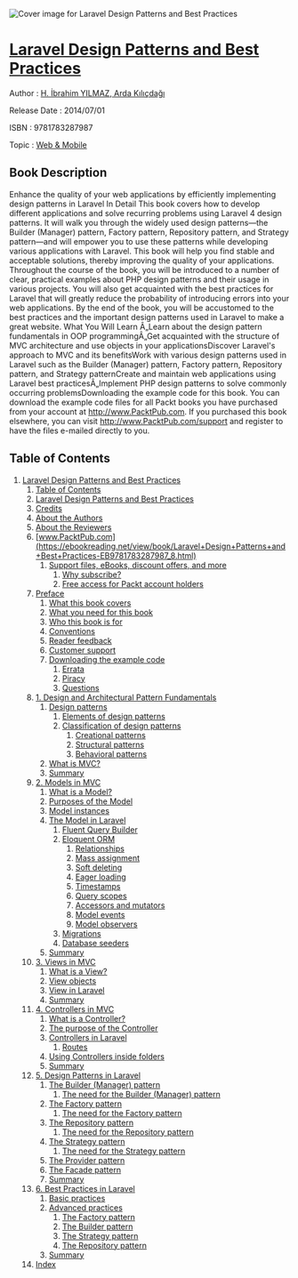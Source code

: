 ![Cover image for Laravel Design Patterns and Best Practices](https://imgdetail.ebookreading.net/cover/cover/web_mobile/EB9781783287987.jpg)

[Laravel Design Patterns and Best Practices](https://ebookreading.net/view/book/Laravel+Design+Patterns+and+Best+Practices-EB9781783287987_1.html "Laravel Design Patterns and Best Practices")
====================================================================================================================

Author : [H. İbrahim YILMAZ](https://ebookreading.net/search/author/H.+%C4%B0brahim+YILMAZ),[ Arda Kılıçdağı](https://ebookreading.net/search/author/+Arda+K%C4%B1l%C4%B1%C3%A7da%C4%9F%C4%B1)

Release Date : 2014/07/01

ISBN : 9781783287987

Topic : [Web & Mobile](https://ebookreading.net/search/category/web-mobile)

Book Description
-----------------

Enhance the quality of your web applications by efficiently implementing design patterns in Laravel
In Detail
This book covers how to develop different applications and solve recurring problems using Laravel 4 design patterns. It will walk you through the widely used design patterns—the Builder (Manager) pattern, Factory pattern, Repository pattern, and Strategy pattern—and will empower you to use these patterns while developing various applications with Laravel. This book will help you find stable and acceptable solutions, thereby improving the quality of your applications. Throughout the course of the book, you will be introduced to a number of clear, practical examples about PHP design patterns and their usage in various projects. You will also get acquainted with the best practices for Laravel that will greatly reduce the probability of introducing errors into your web applications.
By the end of the book, you will be accustomed to the best practices and the important design patterns used in Laravel to make a great website.
What You Will Learn
Â„Learn about the design pattern fundamentals in OOP programmingÂ„Get acquainted with the structure of MVC architecture and use objects in your applicationsDiscover Laravel's approach to MVC and its benefitsWork with various design patterns used in Laravel such as the Builder (Manager) pattern, Factory pattern, Repository pattern, and Strategy patternCreate and maintain web applications using Laravel best practicesÂ„Implement PHP design patterns to solve commonly occurring problemsDownloading the example code for this book. You can download the example code files for all Packt books you have purchased from your account at http://www.PacktPub.com. If you purchased this book elsewhere, you can visit http://www.PacktPub.com/support and register to have the files e-mailed directly to you.
              
Table of Contents
-----------------

1. [Laravel Design Patterns and Best Practices](https://ebookreading.net/view/book/Laravel+Design+Patterns+and+Best+Practices-EB9781783287987_3.html)
    1. [Table of Contents](https://ebookreading.net/view/book/Laravel+Design+Patterns+and+Best+Practices-EB9781783287987_2.html)
    1. [Laravel Design Patterns and Best Practices](https://ebookreading.net/view/book/Laravel+Design+Patterns+and+Best+Practices-EB9781783287987_4.html)
    1. [Credits](https://ebookreading.net/view/book/Laravel+Design+Patterns+and+Best+Practices-EB9781783287987_5.html)
    1. [About the Authors](https://ebookreading.net/view/book/Laravel+Design+Patterns+and+Best+Practices-EB9781783287987_6.html)
    1. [About the Reviewers](https://ebookreading.net/view/book/Laravel+Design+Patterns+and+Best+Practices-EB9781783287987_7.html)
    1. [www.PacktPub.com](https://ebookreading.net/view/book/Laravel+Design+Patterns+and+Best+Practices-EB9781783287987_8.html)
        1. [Support files, eBooks, discount offers, and more](https://ebookreading.net/view/book/Laravel+Design+Patterns+and+Best+Practices-EB9781783287987_8.html#ch00lvl1sec01)
            1. [Why subscribe?](https://ebookreading.net/view/book/Laravel+Design+Patterns+and+Best+Practices-EB9781783287987_8.html#ch00lvl2sec01)
            1. [Free access for Packt account holders](https://ebookreading.net/view/book/Laravel+Design+Patterns+and+Best+Practices-EB9781783287987_8.html#ch00lvl2sec02)
    1. [Preface](https://ebookreading.net/view/book/Laravel+Design+Patterns+and+Best+Practices-EB9781783287987_9.html)
        1. [What this book covers](https://ebookreading.net/view/book/Laravel+Design+Patterns+and+Best+Practices-EB9781783287987_9.html#ch00lvl1sec02)
        1. [What you need for this book](https://ebookreading.net/view/book/Laravel+Design+Patterns+and+Best+Practices-EB9781783287987_10.html)
        1. [Who this book is for](https://ebookreading.net/view/book/Laravel+Design+Patterns+and+Best+Practices-EB9781783287987_11.html)
        1. [Conventions](https://ebookreading.net/view/book/Laravel+Design+Patterns+and+Best+Practices-EB9781783287987_12.html)
        1. [Reader feedback](https://ebookreading.net/view/book/Laravel+Design+Patterns+and+Best+Practices-EB9781783287987_13.html)
        1. [Customer support](https://ebookreading.net/view/book/Laravel+Design+Patterns+and+Best+Practices-EB9781783287987_14.html)
        1. [Downloading the example code](https://ebookreading.net/view/book/Laravel+Design+Patterns+and+Best+Practices-EB9781783287987_15.html)
            1. [Errata](https://ebookreading.net/view/book/Laravel+Design+Patterns+and+Best+Practices-EB9781783287987_15.html#ch00lvl2sec03)
            1. [Piracy](https://ebookreading.net/view/book/Laravel+Design+Patterns+and+Best+Practices-EB9781783287987_15.html#ch00lvl2sec04)
            1. [Questions](https://ebookreading.net/view/book/Laravel+Design+Patterns+and+Best+Practices-EB9781783287987_15.html#ch00lvl2sec05)
    1. [1. Design and Architectural Pattern Fundamentals](https://ebookreading.net/view/book/Laravel+Design+Patterns+and+Best+Practices-EB9781783287987_16.html)
        1. [Design patterns](https://ebookreading.net/view/book/Laravel+Design+Patterns+and+Best+Practices-EB9781783287987_16.html#ch01lvl1sec09)
            1. [Elements of design patterns](https://ebookreading.net/view/book/Laravel+Design+Patterns+and+Best+Practices-EB9781783287987_16.html#ch01lvl2sec06)
            1. [Classification of design patterns](https://ebookreading.net/view/book/Laravel+Design+Patterns+and+Best+Practices-EB9781783287987_16.html#ch01lvl2sec07)
                1. [Creational patterns](https://ebookreading.net/view/book/Laravel+Design+Patterns+and+Best+Practices-EB9781783287987_16.html#ch01lvl3sec01)
                1. [Structural patterns](https://ebookreading.net/view/book/Laravel+Design+Patterns+and+Best+Practices-EB9781783287987_16.html#ch01lvl3sec02)
                1. [Behavioral patterns](https://ebookreading.net/view/book/Laravel+Design+Patterns+and+Best+Practices-EB9781783287987_16.html#ch01lvl3sec03)
        1. [What is MVC?](https://ebookreading.net/view/book/Laravel+Design+Patterns+and+Best+Practices-EB9781783287987_17.html)
        1. [Summary](https://ebookreading.net/view/book/Laravel+Design+Patterns+and+Best+Practices-EB9781783287987_18.html)
    1. [2. Models in MVC](https://ebookreading.net/view/book/Laravel+Design+Patterns+and+Best+Practices-EB9781783287987_19.html)
        1. [What is a Model?](https://ebookreading.net/view/book/Laravel+Design+Patterns+and+Best+Practices-EB9781783287987_19.html#ch02lvl1sec12)
        1. [Purposes of the Model](https://ebookreading.net/view/book/Laravel+Design+Patterns+and+Best+Practices-EB9781783287987_20.html)
        1. [Model instances](https://ebookreading.net/view/book/Laravel+Design+Patterns+and+Best+Practices-EB9781783287987_21.html)
        1. [The Model in Laravel](https://ebookreading.net/view/book/Laravel+Design+Patterns+and+Best+Practices-EB9781783287987_22.html)
            1. [Fluent Query Builder](https://ebookreading.net/view/book/Laravel+Design+Patterns+and+Best+Practices-EB9781783287987_22.html#ch02lvl2sec08)
            1. [Eloquent ORM](https://ebookreading.net/view/book/Laravel+Design+Patterns+and+Best+Practices-EB9781783287987_22.html#ch02lvl2sec09)
                1. [Relationships](https://ebookreading.net/view/book/Laravel+Design+Patterns+and+Best+Practices-EB9781783287987_22.html#ch02lvl3sec04)
                1. [Mass assignment](https://ebookreading.net/view/book/Laravel+Design+Patterns+and+Best+Practices-EB9781783287987_22.html#ch02lvl3sec05)
                1. [Soft deleting](https://ebookreading.net/view/book/Laravel+Design+Patterns+and+Best+Practices-EB9781783287987_22.html#ch02lvl3sec06)
                1. [Eager loading](https://ebookreading.net/view/book/Laravel+Design+Patterns+and+Best+Practices-EB9781783287987_22.html#ch02lvl3sec07)
                1. [Timestamps](https://ebookreading.net/view/book/Laravel+Design+Patterns+and+Best+Practices-EB9781783287987_22.html#ch02lvl3sec08)
                1. [Query scopes](https://ebookreading.net/view/book/Laravel+Design+Patterns+and+Best+Practices-EB9781783287987_22.html#ch02lvl3sec09)
                1. [Accessors and mutators](https://ebookreading.net/view/book/Laravel+Design+Patterns+and+Best+Practices-EB9781783287987_22.html#ch02lvl3sec10)
                1. [Model events](https://ebookreading.net/view/book/Laravel+Design+Patterns+and+Best+Practices-EB9781783287987_22.html#ch02lvl3sec11)
                1. [Model observers](https://ebookreading.net/view/book/Laravel+Design+Patterns+and+Best+Practices-EB9781783287987_22.html#ch02lvl3sec12)
            1. [Migrations](https://ebookreading.net/view/book/Laravel+Design+Patterns+and+Best+Practices-EB9781783287987_22.html#ch02lvl2sec10)
            1. [Database seeders](https://ebookreading.net/view/book/Laravel+Design+Patterns+and+Best+Practices-EB9781783287987_22.html#ch02lvl2sec11)
        1. [Summary](https://ebookreading.net/view/book/Laravel+Design+Patterns+and+Best+Practices-EB9781783287987_23.html)
    1. [3. Views in MVC](https://ebookreading.net/view/book/Laravel+Design+Patterns+and+Best+Practices-EB9781783287987_24.html)
        1. [What is a View?](https://ebookreading.net/view/book/Laravel+Design+Patterns+and+Best+Practices-EB9781783287987_24.html#ch03lvl1sec17)
        1. [View objects](https://ebookreading.net/view/book/Laravel+Design+Patterns+and+Best+Practices-EB9781783287987_25.html)
        1. [View in Laravel](https://ebookreading.net/view/book/Laravel+Design+Patterns+and+Best+Practices-EB9781783287987_26.html)
        1. [Summary](https://ebookreading.net/view/book/Laravel+Design+Patterns+and+Best+Practices-EB9781783287987_27.html)
    1. [4. Controllers in MVC](https://ebookreading.net/view/book/Laravel+Design+Patterns+and+Best+Practices-EB9781783287987_28.html)
        1. [What is a Controller?](https://ebookreading.net/view/book/Laravel+Design+Patterns+and+Best+Practices-EB9781783287987_28.html#ch04lvl1sec21)
        1. [The purpose of the Controller](https://ebookreading.net/view/book/Laravel+Design+Patterns+and+Best+Practices-EB9781783287987_29.html)
        1. [Controllers in Laravel](https://ebookreading.net/view/book/Laravel+Design+Patterns+and+Best+Practices-EB9781783287987_30.html)
            1. [Routes](https://ebookreading.net/view/book/Laravel+Design+Patterns+and+Best+Practices-EB9781783287987_30.html#ch04lvl2sec12)
        1. [Using Controllers inside folders](https://ebookreading.net/view/book/Laravel+Design+Patterns+and+Best+Practices-EB9781783287987_31.html)
        1. [Summary](https://ebookreading.net/view/book/Laravel+Design+Patterns+and+Best+Practices-EB9781783287987_32.html)
    1. [5. Design Patterns in Laravel](https://ebookreading.net/view/book/Laravel+Design+Patterns+and+Best+Practices-EB9781783287987_33.html)
        1. [The Builder (Manager) pattern](https://ebookreading.net/view/book/Laravel+Design+Patterns+and+Best+Practices-EB9781783287987_33.html#ch05lvl1sec26)
            1. [The need for the Builder (Manager) pattern](https://ebookreading.net/view/book/Laravel+Design+Patterns+and+Best+Practices-EB9781783287987_33.html#ch05lvl2sec13)
        1. [The Factory pattern](https://ebookreading.net/view/book/Laravel+Design+Patterns+and+Best+Practices-EB9781783287987_34.html)
            1. [The need for the Factory pattern](https://ebookreading.net/view/book/Laravel+Design+Patterns+and+Best+Practices-EB9781783287987_34.html#ch05lvl2sec14)
        1. [The Repository pattern](https://ebookreading.net/view/book/Laravel+Design+Patterns+and+Best+Practices-EB9781783287987_35.html)
            1. [The need for the Repository pattern](https://ebookreading.net/view/book/Laravel+Design+Patterns+and+Best+Practices-EB9781783287987_35.html#ch05lvl2sec15)
        1. [The Strategy pattern](https://ebookreading.net/view/book/Laravel+Design+Patterns+and+Best+Practices-EB9781783287987_36.html)
            1. [The need for the Strategy pattern](https://ebookreading.net/view/book/Laravel+Design+Patterns+and+Best+Practices-EB9781783287987_36.html#ch05lvl2sec16)
        1. [The Provider pattern](https://ebookreading.net/view/book/Laravel+Design+Patterns+and+Best+Practices-EB9781783287987_37.html)
        1. [The Facade pattern](https://ebookreading.net/view/book/Laravel+Design+Patterns+and+Best+Practices-EB9781783287987_38.html)
        1. [Summary](https://ebookreading.net/view/book/Laravel+Design+Patterns+and+Best+Practices-EB9781783287987_39.html)
    1. [6. Best Practices in Laravel](https://ebookreading.net/view/book/Laravel+Design+Patterns+and+Best+Practices-EB9781783287987_40.html)
        1. [Basic practices](https://ebookreading.net/view/book/Laravel+Design+Patterns+and+Best+Practices-EB9781783287987_40.html#ch06lvl1sec33)
        1. [Advanced practices](https://ebookreading.net/view/book/Laravel+Design+Patterns+and+Best+Practices-EB9781783287987_41.html)
            1. [The Factory pattern](https://ebookreading.net/view/book/Laravel+Design+Patterns+and+Best+Practices-EB9781783287987_41.html#ch06lvl2sec17)
            1. [The Builder pattern](https://ebookreading.net/view/book/Laravel+Design+Patterns+and+Best+Practices-EB9781783287987_41.html#ch06lvl2sec18)
            1. [The Strategy pattern](https://ebookreading.net/view/book/Laravel+Design+Patterns+and+Best+Practices-EB9781783287987_41.html#ch06lvl2sec19)
            1. [The Repository pattern](https://ebookreading.net/view/book/Laravel+Design+Patterns+and+Best+Practices-EB9781783287987_41.html#ch06lvl2sec20)
        1. [Summary](https://ebookreading.net/view/book/Laravel+Design+Patterns+and+Best+Practices-EB9781783287987_42.html)
    1. [Index](https://ebookreading.net/view/book/Laravel+Design+Patterns+and+Best+Practices-EB9781783287987_43.html)
